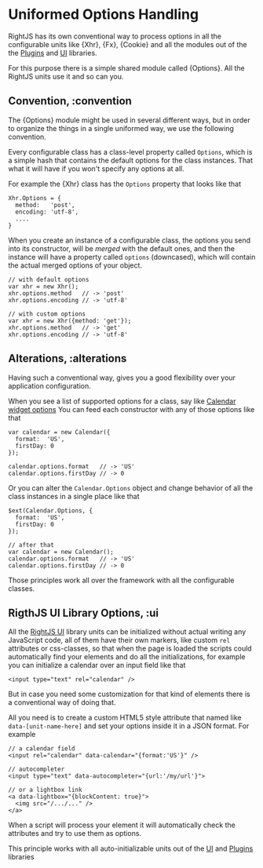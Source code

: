 # Uniformed Options Handling

RightJS has its own conventional way to process options in all the configurable units like {Xhr}, {Fx}, {Cookie} and
all the modules out of the the [Plugins](/plugins) and [UI](/ui) libraries.

For this purpose there is a simple shared module called {Options}. All the RightJS units use it and so can you.

## Convention, :convention

The {Options} module might be used in several different ways, but in order to organize the things in a single
uniformed way, we use the following convention.

Every configurable class has a class-level property called `Options`, which is a simple hash that contains
the default options for the class instances. That what it will have if you won't specify any options at all.

For example the {Xhr} class has the `Options` property that looks like that

    Xhr.Options = {
      method:   'post',
      encoding: 'utf-8',
      ....
    }

When you create an instance of a configurable class, the options you send into its constructor, will be _merged_
with the default ones, and then the instance will have a property called `options` (downcased), which will
contain the actual merged options of your object.

    // with default options
    var xhr = new Xhr();
    xhr.options.method   // -> 'post'
    xhr.options.encoding // -> 'utf-8'

    // with custom options
    var xhr = new Xhr({method: 'get'});
    xhr.options.method   // -> 'get'
    xhr.options.encoding // -> 'utf-8'


## Alterations, :alterations

Having such a conventional way, gives you a good flexibility over your application configuration.

When you see a list of supported options for a class, say like [Calendar widget options](/ui/calendar#options)
You can feed each constructor with any of those options like that

    var calendar = new Calendar({
      format:  'US',
      firstDay: 0
    });

    calendar.options.format   // -> 'US'
    calendar.options.firstDay // -> 0

Or you can alter the `Calendar.Options` object and change behavior of all the class instances in a single place like that

    $ext(Calendar.Options, {
      format:  'US',
      firstDay: 0
    });

    // after that
    var calendar = new Calendar();
    calendar.options.format   // -> 'US'
    calendar.options.firstDay // -> 0

Those principles work all over the framework with all the configurable classes.


## RigthJS UI Library Options, :ui

All the [RightJS UI](/ui) library units can be initialized without actual writing any JavaScript code,
all of them have their own markers, like custom `rel` attributes or css-classes, so that when the page is loaded
the scripts could automatically find your elements and do all the initializations, for example you can initialize a
calendar over an input field like that

    <input type="text" rel="calendar" />

But in case you need some customization for that kind of elements there is a conventional way of doing that.

All you need is to create a custom HTML5 style attribute that named like `data-[unit-name-here]` and
set your options inside it in a JSON format. For example

    // a calendar field
    <input rel="calendar" data-calendar="{format:'US'}" />

    // autocompleter
    <input type="text" data-autocompleter="{url:'/my/url'}">

    // or a lightbox link
    <a data-lightbox="{blockContent: true}">
      <img src="/.../..." />
    </a>

When a script will process your element it will automatically check the attributes and try to use them as options.

This principle works with all auto-initializable units out of the [UI](/ui) and [Plugins](/plugins) libraries
